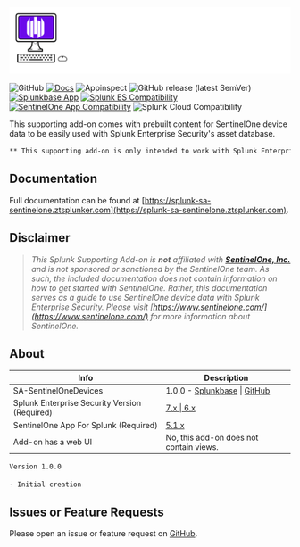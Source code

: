 [![SA-SentinelOneDevices](./docs/assets/sa-sentinelone-logo-dark.svg)](https://splunk-sa-sentinelone.ztsplunker.com)

![GitHub](https://img.shields.io/github/license/zachchristensen28/SA-SentinelOneDevices)
[![Docs](https://github.com/ZachChristensen28/SA-SentinelOneDevices/actions/workflows/docs.yml/badge.svg)](https://splunk-sa-sentinelone.ztsplunker.com)
![Appinspect](https://github.com/ZachChristensen28/SA-SentinelOneDevices/actions/workflows/appinspect.yml/badge.svg)
![GitHub release (latest SemVer)](https://img.shields.io/github/v/release/ZachChristensen28/SA-SentinelOneDevices)
[![Splunkbase App](https://img.shields.io/badge/Splunkbase-SA--SentinelOneDevices-blue)](SPLUNKBASE_URL_Placeholder)
[![Splunk ES Compatibility](https://img.shields.io/badge/Splunk%20ES%20Compatibility-7.x%20|%206.x-success)](https://splunkbase.splunk.com/app/263)
[![SentinelOne App Compatibility](https://img.shields.io/badge/SentinelOne%20App%20Compatibility-5.1.x-blueviolet)](https://splunkbase.splunk.com/app/5433)
![Splunk Cloud Compatibility](https://img.shields.io/badge/Splunk%20Cloud%20Ready-Victoria%20|%20Classic-informational?logo=splunk)

This supporting add-on comes with prebuilt content for SentinelOne device data to be easily used with Splunk Enterprise Security's asset database.

```markdown
** This supporting add-on is only intended to work with Splunk Enterprise Security deployments **
```

## Documentation

Full documentation can be found at [https://splunk-sa-sentinelone.ztsplunker.com](https://splunk-sa-sentinelone.ztsplunker.com).

## Disclaimer

> *This Splunk Supporting Add-on is __not__ affiliated with [__SentinelOne, Inc.__](https://www.sentinelone.com/) and is not sponsored or sanctioned by the SentinelOne team. As such, the included documentation does not contain information on how to get started with SentinelOne. Rather, this documentation serves as a guide to use SentinelOne device data with Splunk Enterprise Security. Please visit [https://www.sentinelone.com/](https://www.sentinelone.com/) for more information about SentinelOne.*

## About

Info | Description
------|----------
SA-SentinelOneDevices | 1.0.0 - [Splunkbase](SPLUNKBASE_URL_Placeholder) \| [GitHub](https://github.com/ZachChristensen28/SA-SentinelOneDevices)
Splunk Enterprise Security Version (Required) | [7.x \| 6.x](https://splunkbase.splunk.com/app/263)
SentinelOne App For Splunk (Required) | [5.1.x](https://splunkbase.splunk.com/app/5433)
Add-on has a web UI | No, this add-on does not contain views.

```text
Version 1.0.0

- Initial creation
```

## Issues or Feature Requests

Please open an issue or feature request on [GitHub](https://github.com/ZachChristensen28/SA-SentinelOneDevices/issues).
